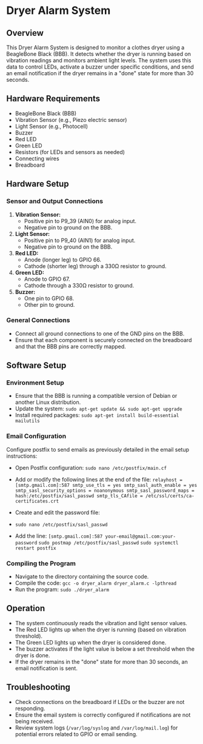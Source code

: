 # Dryer Alarm System

## Overview
This Dryer Alarm System is designed to monitor a clothes dryer using a BeagleBone Black (BBB). It detects whether the dryer is running based on vibration readings and monitors ambient light levels. The system uses this data to control LEDs, activate a buzzer under specific conditions, and send an email notification if the dryer remains in a "done" state for more than 30 seconds.

## Hardware Requirements
- BeagleBone Black (BBB)
- Vibration Sensor (e.g., Piezo electric sensor)
- Light Sensor (e.g., Photocell)
- Buzzer
- Red LED
- Green LED
- Resistors (for LEDs and sensors as needed)
- Connecting wires
- Breadboard

## Hardware Setup

### Sensor and Output Connections
1. **Vibration Sensor:**
   - Positive pin to P9_39 (AIN0) for analog input.
   - Negative pin to ground on the BBB.
2. **Light Sensor:**
   - Positive pin to P9_40 (AIN1) for analog input.
   - Negative pin to ground on the BBB.
3. **Red LED:**
   - Anode (longer leg) to GPIO 66.
   - Cathode (shorter leg) through a 330Ω resistor to ground.
4. **Green LED:**
   - Anode to GPIO 67.
   - Cathode through a 330Ω resistor to ground.
5. **Buzzer:**
   - One pin to GPIO 68.
   - Other pin to ground.

### General Connections
- Connect all ground connections to one of the GND pins on the BBB.
- Ensure that each component is securely connected on the breadboard and that the BBB pins are correctly mapped.

## Software Setup

### Environment Setup
- Ensure that the BBB is running a compatible version of Debian or another Linux distribution.
- Update the system: `sudo apt-get update && sudo apt-get upgrade`
- Install required packages: `sudo apt-get install build-essential mailutils`

### Email Configuration
Configure postfix to send emails as previously detailed in the email setup instructions:
- Open Postfix configuration: `sudo nano /etc/postfix/main.cf`
- Add or modify the following lines at the end of the file: 
`relayhost = [smtp.gmail.com]:587
smtp_use_tls = yes
smtp_sasl_auth_enable = yes
smtp_sasl_security_options = noanonymous
smtp_sasl_password_maps = hash:/etc/postfix/sasl_passwd
smtp_tls_CAfile = /etc/ssl/certs/ca-certificates.crt`

- Create and edit the password file:
- `sudo nano /etc/postfix/sasl_passwd`
- Add the line: `[smtp.gmail.com]:587 your-email@gmail.com:your-password`
`sudo postmap /etc/postfix/sasl_passwd`
`sudo systemctl restart postfix`

### Compiling the Program
- Navigate to the directory containing the source code.
- Compile the code: `gcc -o dryer_alarm dryer_alarm.c -lpthread`
- Run the program: `sudo ./dryer_alarm`

## Operation
- The system continuously reads the vibration and light sensor values.
- The Red LED lights up when the dryer is running (based on vibration threshold).
- The Green LED lights up when the dryer is considered done.
- The buzzer activates if the light value is below a set threshold when the dryer is done.
- If the dryer remains in the "done" state for more than 30 seconds, an email notification is sent.

## Troubleshooting
- Check connections on the breadboard if LEDs or the buzzer are not responding.
- Ensure the email system is correctly configured if notifications are not being received.
- Review system logs (`/var/log/syslog` and `/var/log/mail.log`) for potential errors related to GPIO or email sending.

